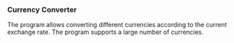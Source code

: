 ### **Currency Converter**

The program allows converting different currencies according to the current exchange rate. The program supports a large number of currencies.
